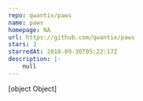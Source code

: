 ```yaml
---
repo: qwantix/paws
name: paws
homepage: NA
url: https://github.com/qwantix/paws
stars: 3
starredAt: 2018-09-30T05:22:17Z
description: |-
    null
---
```


[object Object]

